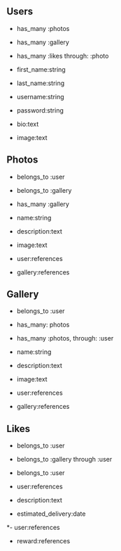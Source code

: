 ## Users
- has_many :photos
- has_many :gallery
- has_many :likes through: :photo

- first_name:string
- last_name:string
- username:string
- password:string
- bio:text
- image:text

## Photos
- belongs_to :user
- belongs_to :gallery
- has_many :gallery

- name:string
- description:text
- image:text
- user:references
- gallery:references

## Gallery
- belongs_to :user
- has_many: photos
- has_many :photos, through: :user

- name:string
- description:text
- image:text
- user:references
- gallery:references

## Likes
- belongs_to :user
- belongs_to :gallery through :user
- belongs_to :user

- user:references
- description:text
- estimated_delivery:date






*- user:references
- reward:references

